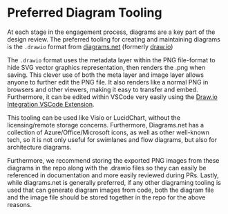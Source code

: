 # Preferred Diagram Tooling

At each stage in the engagement process, diagrams are a key part of the design review.
The preferred tooling for creating and maintaining diagrams is the `.drawio` format from [diagrams.net](http://diagrams.net) (formerly [draw.io](http://draw.io))

The `.drawio` format uses the metadata layer within the PNG file-format to hide SVG vector graphics representation, then renders the .png when saving.
This clever use of both the meta layer and image layer allows anyone to further edit the PNG file.
It also renders like a normal PNG in browsers and other viewers, making it easy to transfer and embed.
Furthermore, it can be edited within VSCode very easily using the [Draw.io Integration VSCode Extension](https://marketplace.visualstudio.com/items?itemName=hediet.vscode-drawio).

This tooling can be used like Visio or LucidChart, without the licensing/remote storage concerns.
Furthermore, Diagrams.net has a collection of Azure/Office/Microsoft icons, as well as other well-known tech, so it is not only useful for swimlanes and flow diagrams, but also for architecture diagrams.

Furthermore, we recommend storing the exported PNG images from these diagrams in the repo along with the .drawio files so they can easily be referenced in documentation and more easily reviewed during PRs.
Lastly, while diagrams.net is generally preferred, if any other diagraming tooling is used that can generate diagram images from code, both the diagram file and the image file should be stored together in the repo for the above reasons.
